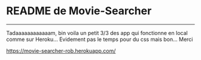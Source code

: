 # README de Movie-Searcher
___

Tadaaaaaaaaaaaam, bin voila un petit 3/3 des app qui fonctionne en local comme sur Heroku...
Evidement pas le temps pour du css mais bon...
Merci


https://movie-searcher-rob.herokuapp.com/
